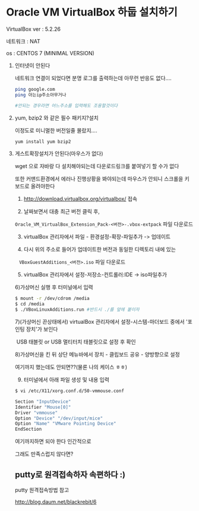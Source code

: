 # Oracle VM VirtualBox 하둡 설치하기



VirtualBox ver : 5.2.26

네트워크 : NAT 

os : CENTOS 7 (MINIMAL VERSION)



1. 인터넷이 안된다

   네트워크 연결이 되었다면 분명 로그를 출력하는데 아무런 반응도 없다....

   

   ```bash
   ping google.com
   ping 아는ip주소아무거나
   
   #안되는 경우라면 어느주소를 입력해도 조용할것이다
   
   ```

2. yum, bzip2 와 같은 필수 패키지?설치

   이정도로 미니멀한 버전일줄 몰랐지....

   ```bash
   yum install yum bzip2
   ```

   

3. 게스트확장설치가 안된다(마우스가 없다)

   wget 으로 자바랑 다 설치해야되는데 다운로드링크를 붙여넣기 할 수가 없다

   또한 커맨드환경에서 에러나 진행상황을 봐야되는데 마우스가 안되니 스크롤을 키보드로 올려야한다

   

   1) <http://download.virtualbox.org/virtualbox/> 접속

   2) 날짜보면서 대충 최근 버전 클릭 후, 

   ​	`Oracle_VM_VirtualBox_Extension_Pack-<버전>-.vbox-extpack`   파일 다운로드

   3) virtualBox 관리자에서 파일 - 환경설정-확장-파일추가 -> 업데이트

   4) 다시 위의 주소로 들어가 업데이트한 버전과 동일한 디렉토리 내에 있는 

   ​	` VBoxGuestAdditions_<버전>.iso` 파일 다운로드

   5) virtualBox 관리자에서 설정-저장소-컨트롤러:IDE -> iso파일추가

   

   6)가상머신 실행 후 터미널에서 입력

   ```bash
   $ mount -r /dev/cdrom /media
   $ cd /media
   $ ./VBoxLinuxAdditions.run #반드시 ./를 앞에 붙이자
   ```

   

   7)(가상머신 끈상태에서) virtualBox 관리자에서 설정-시스템-마더보드 중에서 '포인팅 장치'가 보인다

   ​	USB 태블릿 or USB 멀티터치 태블릿으로 설정 후 확인

   8)가상머신을 킨 뒤  상단 메뉴바에서 장치 - 클립보드 공유 - 양방향으로 설정

   

   여기까지 했는데도 안되면??(물론 나의 케이스 ㅎㅎ)

   

   9) 터미널에서 아래 파일 생성 및 내용 입력

   ```bash
   $ vi /etc/X11/xorg.conf.d/50-vmmouse.conf
   
   Section "InputDevice"
   Identifier "Mouse[0]"
   Driver "vmmouse"
   Option "Device" "/dev/input/mice"
   Option "Name" "VMware Pointing Device"
   EndSection
   
   ```

   여기까지하면 되야 한다 인간적으로

   

   그래도 만족스럽지 않다면?

   

   ## putty로 원격접속하자 속편하다 :)

   putty 원격접속방법 참고

   <http://blog.daum.net/blackrebit/6>



